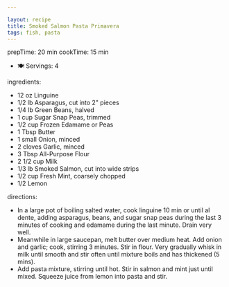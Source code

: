 ```yaml
---

layout: recipe
title: Smoked Salmon Pasta Primavera
tags: fish, pasta
---
```



prepTime: 20 min
cookTime: 15 min
- 🍽️ Servings: 4

ingredients:
- 12 oz Linguine
- 1/2 lb Asparagus, cut into 2" pieces
- 1/4 lb Green Beans, halved
- 1 cup Sugar Snap Peas, trimmed
- 1/2 cup Frozen Edamame or Peas
- 1 Tbsp Butter
- 1 small Onion, minced
- 2 cloves Garlic, minced
- 3 Tbsp All-Purpose Flour
- 2 1/2 cup Milk
- 1/3 lb Smoked Salmon, cut into wide strips
- 1/2 cup Fresh Mint, coarsely chopped
- 1/2 Lemon

directions:
- In a large pot of boiling salted water, cook linguine 10 min or until al dente, adding asparagus, beans, and sugar snap peas during the last 3 minutes of cooking and edamame during the last minute. Drain very well.
- Meanwhile in large saucepan, melt butter over medium heat. Add onion and garlic; cook, stirring 3 minutes. Stir in flour. Very gradually whisk in milk until smooth and stir often until mixture boils and has thickened (5 mins).
- Add pasta mixture, stirring until hot. Stir in salmon and mint just until mixed. Squeeze juice from lemon into pasta and stir.
